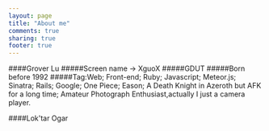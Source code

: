 ```yaml
---
layout: page
title: "About me"
comments: true
sharing: true
footer: true
---
```


####Grover Lu
#####Screen name -> XguoX 
#####GDUT
#####Born before 1992
#####Tag:Web; Front-end; Ruby; Javascript; Meteor.js; Sinatra; Rails; Google; One Piece; Eason;  A Death Knight in Azeroth but AFK for a long time; Amateur Photograph Enthusiast,actually I just a camera player.

####Lok'tar Ogar
